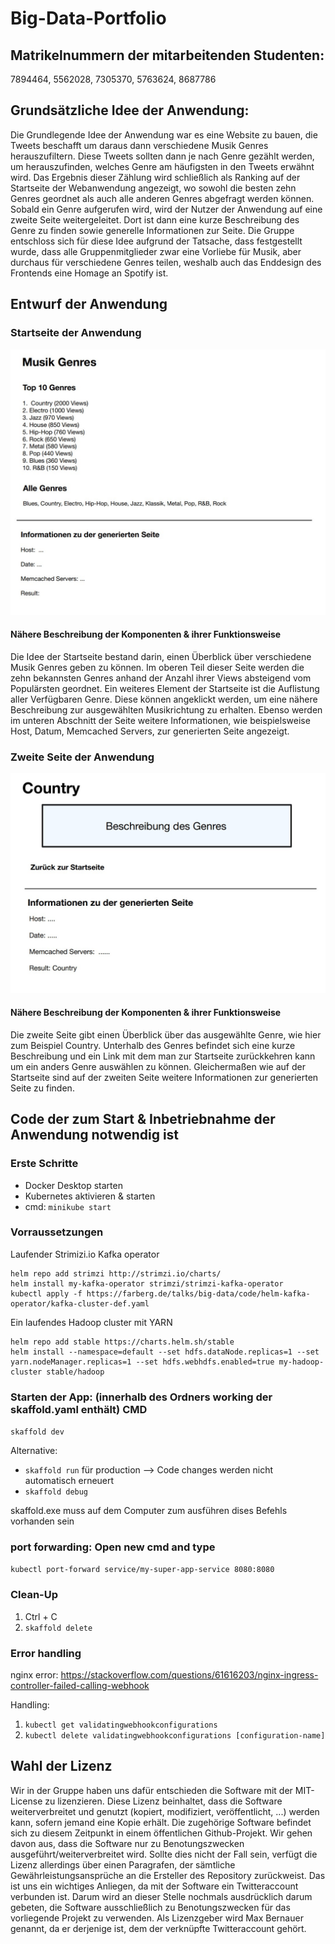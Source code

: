 # Big-Data-Portfolio

## Matrikelnummern der mitarbeitenden Studenten: 
7894464, 5562028, 7305370, 5763624, 8687786

## Grundsätzliche Idee der Anwendung: 
Die Grundlegende Idee der Anwendung war es eine Website zu bauen, die Tweets beschafft um daraus dann verschiedene Musik Genres herauszufiltern. Diese Tweets sollten dann je nach Genre gezählt werden, um herauszufinden, welches Genre am häufigsten in den Tweets erwähnt wird. Das Ergebnis dieser Zählung wird schließlich als Ranking auf der Startseite der Webanwendung angezeigt, wo sowohl die besten zehn Genres geordnet als auch alle anderen Genres abgefragt werden können. Sobald ein Genre aufgerufen wird, wird der Nutzer der Anwendung auf eine zweite Seite weitergeleitet. Dort ist dann eine kurze Beschreibung des Genre zu finden sowie generelle Informationen zur Seite. Die Gruppe entschloss sich für diese Idee aufgrund der Tatsache, dass festgestellt wurde, dass alle Gruppenmitglieder zwar eine Vorliebe für Musik, aber durchaus für verschiedene Genres teilen, weshalb auch das Enddesign des Frontends eine Homage an Spotify ist.

## Entwurf der Anwendung

### Startseite der Anwendung

![Startseite der App](/Anwendung_Startseite.jpg?raw=true 'Startseite der App')

#### Nähere Beschreibung der Komponenten & ihrer Funktionsweise

Die Idee der Startseite bestand darin, einen Überblick über verschiedene Musik Genres geben zu können. Im oberen Teil dieser Seite werden die zehn bekannsten Genres anhand der Anzahl ihrer Views absteigend vom Populärsten geordnet. Ein weiteres Element der Startseite ist die Auflistung aller Verfügbaren Genre. Diese können angeklickt werden, um eine nähere Beschreibung zur ausgewählten Musikrichtung zu erhalten. Ebenso werden im unteren Abschnitt der Seite weitere Informationen, wie beispielsweise Host, Datum, Memcached Servers, zur generierten Seite angezeigt.

### Zweite Seite der Anwendung

![Zweite Seite der App](/Anwedung_zweite_Seite.jpg?raw=true 'Genre Beschreibung auf Seite 2')

#### Nähere Beschreibung der Komponenten & ihrer Funktionsweise

Die zweite Seite gibt einen Überblick über das ausgewählte Genre, wie hier zum Beispiel Country. Unterhalb des Genres befindet sich eine kurze Beschreibung und ein Link mit dem man zur Startseite zurückkehren kann um ein anders Genre auswählen zu können.
Gleichermaßen wie auf der Startseite sind auf der zweiten Seite weitere Informationen zur generierten Seite zu finden.

## Code der zum Start & Inbetriebnahme der Anwendung notwendig ist

### Erste Schritte

- Docker Desktop starten
- Kubernetes aktivieren & starten
- cmd: `minikube start`

### Vorraussetzungen

Laufender Strimizi.io Kafka operator

```
helm repo add strimzi http://strimzi.io/charts/
helm install my-kafka-operator strimzi/strimzi-kafka-operator
kubectl apply -f https://farberg.de/talks/big-data/code/helm-kafka-operator/kafka-cluster-def.yaml
```

Ein laufendes Hadoop cluster mit YARN

```
helm repo add stable https://charts.helm.sh/stable
helm install --namespace=default --set hdfs.dataNode.replicas=1 --set yarn.nodeManager.replicas=1 --set hdfs.webhdfs.enabled=true my-hadoop-cluster stable/hadoop
```

###  Starten der App: (innerhalb des Ordners working der skaffold.yaml enthält) CMD

`skaffold dev`

Alternative:

- `skaffold run` für production --> Code changes werden nicht automatisch erneuert
- `skaffold debug`

skaffold.exe muss auf dem Computer zum ausführen dises Befehls vorhanden sein

### port forwarding: Open new cmd and type

`kubectl port-forward service/my-super-app-service 8080:8080`

### Clean-Up

1. Ctrl + C
2. `skaffold delete`

### Error handling

nginx error: https://stackoverflow.com/questions/61616203/nginx-ingress-controller-failed-calling-webhook

Handling:

1. `kubectl get validatingwebhookconfigurations`
2. `kubectl delete validatingwebhookconfigurations [configuration-name]`





## Wahl der Lizenz
Wir in der Gruppe haben uns dafür entschieden die Software mit der MIT-License zu lizenzieren.
Diese Lizenz beinhaltet, dass die Software weiterverbreitet und genutzt (kopiert, modifiziert, veröffentlicht, ...) werden kann, sofern jemand eine Kopie erhält. Die zugehörige Software befindet sich zu diesem Zeitpunkt in einem öffentlichen Github-Projekt. Wir gehen davon aus, dass die Software nur zu Benotungszwecken ausgeführt/weiterverbreitet wird. Sollte dies nicht der Fall sein, verfügt die Lizenz allerdings über einen Paragrafen, der sämtliche Gewährleistungsansprüche an die Ersteller des Repository zurückweist. Das ist uns ein wichtiges Anliegen, da mit der Software ein Twitteraccount verbunden ist. Darum wird an dieser Stelle nochmals ausdrücklich darum gebeten, die Software ausschließlich zu Benotungszwecken für das vorliegende Projekt zu verwenden. Als Lizenzgeber wird Max Bernauer genannt, da er derjenige ist, dem der verknüpfte Twitteraccount gehört.
